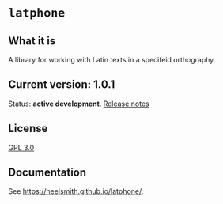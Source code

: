 # `latphone`



## What it is

A library for working with Latin texts in a specifeid orthography.

## Current version: 1.0.1


Status:  **active development**. [Release notes](releases.md)


## License

[GPL 3.0](https://opensource.org/licenses/gpl-3.0.html)


## Documentation

See <https://neelsmith.github.io/latphone/>.
